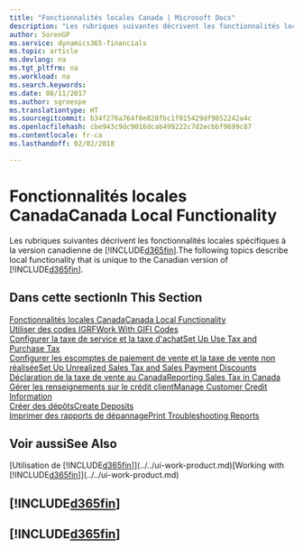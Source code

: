 ```yaml
---
title: "Fonctionnalités locales Canada | Microsoft Docs"
description: "Les rubriques suivantes décrivent les fonctionnalités locales dans la version canadienne de Finance and Operations, Business edition."
author: SorenGP
ms.service: dynamics365-financials
ms.topic: article
ms.devlang: na
ms.tgt_pltfrm: na
ms.workload: na
ms.search.keywords: 
ms.date: 08/11/2017
ms.author: sgroespe
ms.translationtype: HT
ms.sourcegitcommit: b34f276a764f0e828fbc1f015429df9852242a4c
ms.openlocfilehash: cbe943c9dc9016dcab499222c7d2ecbbf9699c87
ms.contentlocale: fr-ca
ms.lasthandoff: 02/02/2018

---
```

# <a name="canada-local-functionality"></a><span data-ttu-id="5d35c-103">Fonctionnalités locales Canada</span><span class="sxs-lookup"><span data-stu-id="5d35c-103">Canada Local Functionality</span></span>
<span data-ttu-id="5d35c-104">Les rubriques suivantes décrivent les fonctionnalités locales spécifiques à la version canadienne de [!INCLUDE[d365fin](../../includes/d365fin_md.md)].</span><span class="sxs-lookup"><span data-stu-id="5d35c-104">The following topics describe local functionality that is unique to the Canadian version of [!INCLUDE[d365fin](../../includes/d365fin_md.md)].</span></span>  

## <a name="in-this-section"></a><span data-ttu-id="5d35c-105">Dans cette section</span><span class="sxs-lookup"><span data-stu-id="5d35c-105">In This Section</span></span>
[<span data-ttu-id="5d35c-106">Fonctionnalités locales Canada</span><span class="sxs-lookup"><span data-stu-id="5d35c-106">Canada Local Functionality</span></span>](canada-local-functionality.md)  
[<span data-ttu-id="5d35c-107">Utiliser des codes IGRF</span><span class="sxs-lookup"><span data-stu-id="5d35c-107">Work With GIFI Codes</span></span>](work-gifi-codes.md)  
[<span data-ttu-id="5d35c-108">Configurer la taxe de service et la taxe d'achat</span><span class="sxs-lookup"><span data-stu-id="5d35c-108">Set Up Use Tax and Purchase Tax</span></span>](how-to-set-up-use-tax-and-purchase-tax.md)  
[<span data-ttu-id="5d35c-109">Configurer les escomptes de paiement de vente et la taxe de vente non réalisée</span><span class="sxs-lookup"><span data-stu-id="5d35c-109">Set Up Unrealized Sales Tax and Sales Payment Discounts</span></span>](how-to-set-up-unrealized-sales-tax-and-sales-payment-discounts.md)  
[<span data-ttu-id="5d35c-110">Déclaration de la taxe de vente au Canada</span><span class="sxs-lookup"><span data-stu-id="5d35c-110">Reporting Sales Tax in Canada</span></span>](ca-sales-tax.md)  
[<span data-ttu-id="5d35c-111">Gérer les renseignements sur le crédit client</span><span class="sxs-lookup"><span data-stu-id="5d35c-111">Manage Customer Credit Information</span></span>](how-to-manage-customer-credit-information.md)  
[<span data-ttu-id="5d35c-112">Créer des dépôts</span><span class="sxs-lookup"><span data-stu-id="5d35c-112">Create Deposits</span></span>](how-to-create-deposits.md)  
[<span data-ttu-id="5d35c-113">Imprimer des rapports de dépannage</span><span class="sxs-lookup"><span data-stu-id="5d35c-113">Print Troubleshooting Reports</span></span>](how-to-print-troubleshooting-reports.md)

## <a name="see-also"></a><span data-ttu-id="5d35c-114">Voir aussi</span><span class="sxs-lookup"><span data-stu-id="5d35c-114">See Also</span></span>
<span data-ttu-id="5d35c-115">[Utilisation de [!INCLUDE[d365fin](../../includes/d365fin_md.md)]](../../ui-work-product.md)</span><span class="sxs-lookup"><span data-stu-id="5d35c-115">[Working with [!INCLUDE[d365fin](../../includes/d365fin_md.md)]](../../ui-work-product.md)</span></span>   

## [!INCLUDE[d365fin](../../includes/free_trial_md.md)]  
## [!INCLUDE[d365fin](../../includes/training_link_md.md)]

